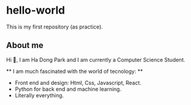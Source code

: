 # hello-world
This is my first repository (as practice). 

## About me 

Hi 👋, I am Ha Dong Park and I am currently a Computer Science Student. 

** I am much fascinated with the world of tecnology: ** 

- Front end and design: Html, Css, Javascript, React. 
- Python for back end and machine learning. 
- Literally everything. 



